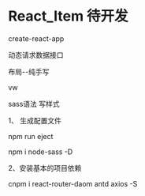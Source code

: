 # React_Item   待开发
  create-react-app
  
  动态请求数据接口
  
  布局--纯手写
  
  vw
  
  sass语法 写样式
 
1、 生成配置文件
  
  npm run eject
  
  npm i node-sass -D


2、安装基本的项目依赖
  
  cnpm i react-router-daom antd axios -S
  
  

